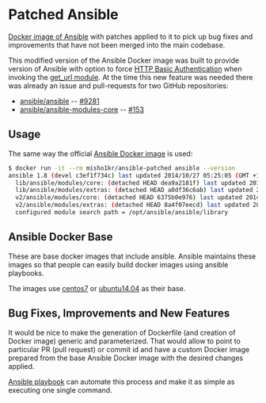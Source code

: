 Patched Ansible
===============

[Docker image of Ansible](https://github.com/ansible/ansible-docker-base) with
patches applied to it to pick up bug fixes and improvements that have not been
merged into the main codebase.

This modified version of the Ansible Docker image was built to provide version
of Ansible with option to force [HTTP Basic Authentication](http://en.wikipedia.org/wiki/Basic_access_authentication)
 when invoking the [get_url module](http://docs.ansible.com/get_url_module.html).
At the time this new feature was needed there was already an issue and
pull-requests for two GitHub repositories:

* [ansible/ansible](https://github.com/ansible/ansible) -- [#9281](https://github.com/ansible/ansible/pull/9281)
* [ansible/ansible-modules-core](https://github.com/ansible/ansible-modules-core) -- [#153](https://github.com/ansible/ansible-modules-core/pull/153)

## Usage

The same way the official [Ansible Docker image](https://github.com/ansible/ansible-docker-base)
is used:

```bash
$ docker run -it --rm misho1kr/ansible-patched ansible --version
ansible 1.8 (devel c3ef1f734c) last updated 2014/10/27 05:25:05 (GMT +100)
  lib/ansible/modules/core: (detached HEAD dea9a2181f) last updated 2014/10/27 05:41:02 (GMT +100)
  lib/ansible/modules/extras: (detached HEAD a0df36c6ab) last updated 2014/10/23 18:29:42 (GMT +100)
  v2/ansible/modules/core: (detached HEAD 6375b0e976) last updated 2014/10/27 05:41:44 (GMT +100)
  v2/ansible/modules/extras: (detached HEAD 8a4f07eecd) last updated 2014/10/23 18:29:45 (GMT +100)
  configured module search path = /opt/ansible/ansible/library
```

## Ansible Docker Base

These are base docker images that include ansible. Ansible maintains these
images so that people can easily build docker images using ansible playbooks.

The images use [centos7](https://registry.hub.docker.com/u/ansible/centos7-ansible)
or [ubuntu14.04](https://registry.hub.docker.com/u/ansible/ubuntu14.04-ansible)
as their base. 

## Bug Fixes, Improvements and New Features

It would be nice to make the generation of Dockerfile (and creation of Docker
image) generic and parameterized. That would allow to point to particular PR
(pull request) or commit id and have a custom Docker image prepared from the
base Ansible Docker image with the desired changes applied.

[Ansible playbook]() can automate this process and make it as simple as
executing one single command.
